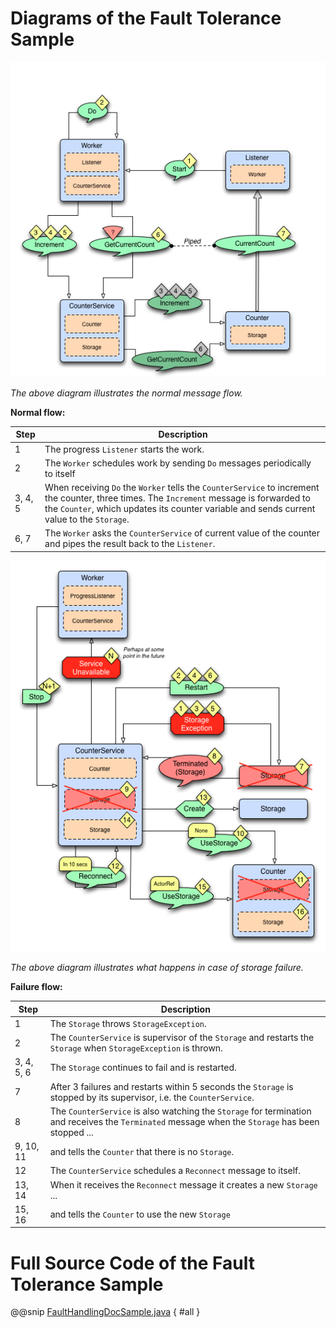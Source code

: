 
<a id="lambda-fault-tolerance-sample-java"></a>
# Diagrams of the Fault Tolerance Sample

![faulttolerancesample-normal-flow.png](../images/faulttolerancesample-normal-flow.png)

*The above diagram illustrates the normal message flow.*

**Normal flow:**

|Step    | Description                                                                                                                                                                                                                           |
|--------|---------------------------------------------------------------------------------------------------------------------------------------------------------------------------------------------------------------------------------------|
|1       | The progress `Listener` starts the work.                                                                                                                                                                                              |
|2       | The `Worker` schedules work by sending `Do` messages periodically to itself                                                                                                                                                           |
|3, 4, 5 | When receiving `Do` the `Worker` tells the `CounterService` to increment the counter, three times. The `Increment` message is forwarded to the `Counter`, which updates its counter variable and sends current value to the `Storage`.|
|6, 7    | The `Worker` asks the `CounterService` of current value of the counter and pipes the result back to the `Listener`.                                                                                                                   |

![faulttolerancesample-failure-flow.png](../images/faulttolerancesample-failure-flow.png)

*The above diagram illustrates what happens in case of storage failure.*

**Failure flow:**

|Step       | Description                                                                                                                                      |
|-----------|--------------------------------------------------------------------------------------------------------------------------------------------------|
|1          | The `Storage` throws `StorageException`.                                                                                                         |
|2          | The `CounterService` is supervisor of the `Storage` and restarts the `Storage` when `StorageException` is thrown.                                |
|3, 4, 5, 6 | The `Storage` continues to fail and is restarted.                                                                                                |
|7          | After 3 failures and restarts within 5 seconds the `Storage` is stopped by its supervisor, i.e. the `CounterService`.                            |
|8          | The `CounterService` is also watching the `Storage` for termination and receives the `Terminated` message when the `Storage` has been stopped ...|
|9, 10, 11  | and tells the `Counter` that there is no `Storage`.                                                                                              |
|12         | The `CounterService` schedules a `Reconnect` message to itself.                                                                                  |
|13, 14     | When it receives the `Reconnect` message it creates a new `Storage` ...                                                                          |
|15, 16     | and tells the `Counter` to use the new `Storage`                                                                                                 |

# Full Source Code of the Fault Tolerance Sample

@@snip [FaultHandlingDocSample.java](code/docs/actorlambda/japi/FaultHandlingDocSample.java) { #all }